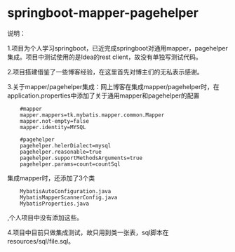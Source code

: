 # springboot-mapper-pagehelper
说明：

1.项目为个人学习springboot，已近完成springboot对通用mapper，pagehelper集成。项目中测试使用的是Idea的rest client，故没有单独写测试代码。

2.项目搭建借鉴了一些博客经验，在这里首先对博主们的无私表示感谢。

3.关于mapper/pagehelper集成：网上博客在集成mapper/pagehelper时，在application.properties中添加了关于通用mapper和pagehelper的配置

        #mapper
        mapper.mappers=tk.mybatis.mapper.common.Mapper
        mapper.not-empty=false
        mapper.identity=MYSQL

        #pagehelper
        pagehelper.helerDialect=mysql
        pagehelper.reasonable=true
        pagehelper.supportMethodsArguments=true
        pagehelper.params=count=countSql

集成mapper时，还添加了3个类

        MybatisAutoConfiguration.java
        MybatisMapperScannerConfig.java
        MybatisProperties.java

   ,个人项目中没有添加这些。

4.项目中目前只做集成测试，故只用到类一张表，sql脚本在resources/sql/file.sql。
